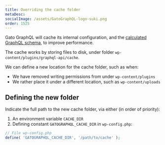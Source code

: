 ```yaml
---
title: Overriding the cache folder
metaDesc:
socialImage: /assets/GatoGraphQL-logo-suki.png
order: 1525
---
```


Gato GraphQL will cache its internal configuration, and the [calculated GraphQL schema](../caching-the-graphql-schema), to improve performance.

The cache works by storing files to disk, under folder `wp-content/plugins/graphql-api/cache`.

We can define a new location for the cache folder, such as when:

- We have removed writing permissions from under `wp-content/plugins`
- We rather place it under a different location, such as `wp-content/uploads`

## Defining the new folder

Indicate the full path to the new cache folder, via either (in order of priority):

1. An environment variable `CACHE_DIR`
2. Defining constant `GATOGRAPHQL_CACHE_DIR` in `wp-config.php`:

```php
// File wp-config.php
define( 'GATOGRAPHQL_CACHE_DIR', '/path/to/cache' );
```
